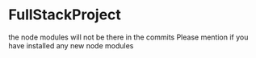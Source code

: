 # FullStackProject

the node modules will not be there in the commits
Please mention if you have installed any new node modules 

